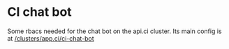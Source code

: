 # CI chat bot

Some rbacs needed for the chat bot on the api.ci cluster. Its main config is at [/clusters/app.ci/ci-chat-bot](/clusters/app.ci/ci-chat-bot)
